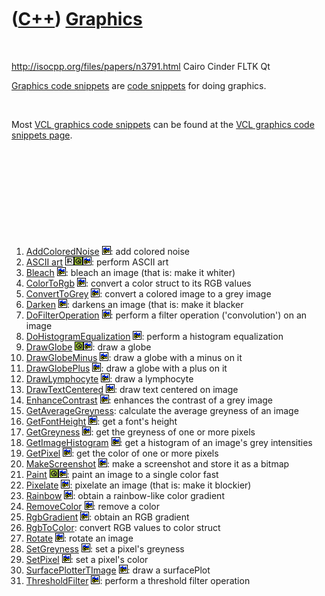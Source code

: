 



 

 

 

 

 

([C++](Cpp.htm)) [Graphics](CppGraphics.htm)
============================================

 

http://isocpp.org/files/papers/n3791.html Cairo Cinder FLTK Qt

[Graphics code snippets](CppGraphics.htm) are [code
snippets](CppCodeSnippets.htm) for doing graphics.

 

Most [VCL graphics code snippets](CppVclGraphics.htm) can be found at
the [VCL graphics code snippets page](CppVclGraphics.htm).

 

 

 

 

 

1.  [AddColoredNoise](CppAddColoredNoise.htm) ![C++
    Builder](PicCppBuilder.png): add colored noise
2.  [ASCII art](CppAsciiArt.htm) ![STL](PicR.png)![Qt](PicQt.png)![C++
    Builder](PicCppBuilder.png): perform ASCII art
3.  [Bleach](CppBleach.htm) ![C++ Builder](PicCppBuilder.png): bleach an
    image (that is: make it whiter)
4.  [ColorToRgb](CppColorToRgb.htm) ![C++ Builder](PicCppBuilder.png):
    convert a color struct to its RGB values
5.  [ConvertToGrey](CppConvertToGrey.htm) ![C++
    Builder](PicCppBuilder.png): convert a colored image to a grey image
6.  [Darken](CppDarken.htm) ![C++ Builder](PicCppBuilder.png): darkens
    an image (that is: make it blacker
7.  [DoFilterOperation](CppDoFilterOperation.htm) ![C++
    Builder](PicCppBuilder.png): perform a filter
    operation ('convolution') on an image
8.  [DoHistogramEqualization](CppDoHistogramEqualization.htm) ![C++
    Builder](PicCppBuilder.png): perform a histogram equalization
9.  [DrawGlobe](CppDrawGlobe.htm) ![Qt](PicQt.png)![C++
    Builder](PicCppBuilder.png): draw a globe
10. [DrawGlobeMinus](CppDrawGlobeMinus.htm) ![C++
    Builder](PicCppBuilder.png): draw a globe with a minus on it
11. [DrawGlobePlus](CppDrawGlobePlus.htm) ![C++
    Builder](PicCppBuilder.png): draw a globe with a plus on it
12. [DrawLymphocyte](CppDrawLymphocyte.htm) ![C++
    Builder](PicCppBuilder.png): draw a lymphocyte
13. [DrawTextCentered](CppDrawTextCentered.htm) ![C++
    Builder](PicCppBuilder.png): draw text centered on image
14. [EnhanceContrast](CppEnhanceContrast.htm) ![C++
    Builder](PicCppBuilder.png): enhances the contrast of a grey image
15. [GetAverageGreyness](CppGetAverageGreyness.htm): calculate the
    average greyness of an image
16. [GetFontHeight](CppGetFontHeight.htm) ![C++
    Builder](PicCppBuilder.png): get a font's height
17. [GetGreyness](CppGetGreyness.htm) ![C++ Builder](PicCppBuilder.png):
    get the greyness of one or more pixels
18. [GetImageHistogram](CppGetImageHistogram.htm) ![C++
    Builder](PicCppBuilder.png): get a histogram of an image's grey
    intensities
19. [GetPixel](CppGetPixel.htm) ![C++ Builder](PicCppBuilder.png): get
    the color of one or more pixels
20. [MakeScreenshot](CppMakeScreenshot.htm) ![C++
    Builder](PicCppBuilder.png): make a screenshot and store it as a
    bitmap
21. [Paint](CppPaint.htm) ![Qt](PicQt.png)![C++
    Builder](PicCppBuilder.png): paint an image to a single color fast
22. [Pixelate](CppPixelate.htm) ![C++ Builder](PicCppBuilder.png):
    pixelate an image (that is: make it blockier)
23. [Rainbow](CppRainbow.htm) ![C++ Builder](PicCppBuilder.png): obtain
    a rainbow-like color gradient
24. [RemoveColor](CppRemoveColor.htm) ![C++ Builder](PicCppBuilder.png):
    remove a color
25. [RgbGradient](CppRgbGradient.htm) ![C++ Builder](PicCppBuilder.png):
    obtain an RGB gradient
26. [RgbToColor](CppRgbToColor.htm): convert RGB values to color struct
27. [Rotate](CppRotate.htm) ![C++ Builder](PicCppBuilder.png): rotate an
    image
28. [SetGreyness](CppSetGreyness.htm) ![C++ Builder](PicCppBuilder.png):
    set a pixel's greyness
29. [SetPixel](CppSetPixel.htm) ![C++ Builder](PicCppBuilder.png): set a
    pixel's color
30. [SurfacePlotterTImage](CppSurfacePlotterTImage.htm) ![C++
    Builder](PicCppBuilder.png): draw a surfacePlot
31. [ThresholdFilter](CppThresholdFilter.htm) ![C++
    Builder](PicCppBuilder.png): perform a threshold filter operation

 

 

 

 

 





 



